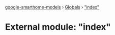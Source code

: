 [google-smarthome-models](../README.md) › [Globals](../globals.md) › ["index"](_index_.md)

# External module: "index"


